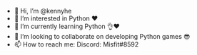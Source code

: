 - 👋 Hi, I’m @kennyhe
- 👀 I’m interested in Python ❤
- 🌱 I’m currently learning Python 👌❤
- 💞️ I’m looking to collaborate on developing Python games 😎
- 📫 How to reach me:
Discord: Misfit#8592
